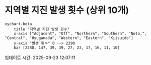 # 지역별 지진 발생 횟수 (상위 10개)

```mermaid
xychart-beta
    title "지역별 지진 발생 횟수"
    x-axis ["Adjacent", "Off", "Northern", "Southern", "Noto,", "Central", "Hyuganada", "Western", "Eastern", "Kiisuido"]
    y-axis "발생 횟수" 0 --> 2290
    bar [2288, 147, 39, 39, 27, 23, 17, 16, 11, 10]
```

업데이트 시간: 2025-09-23 12:07:11
